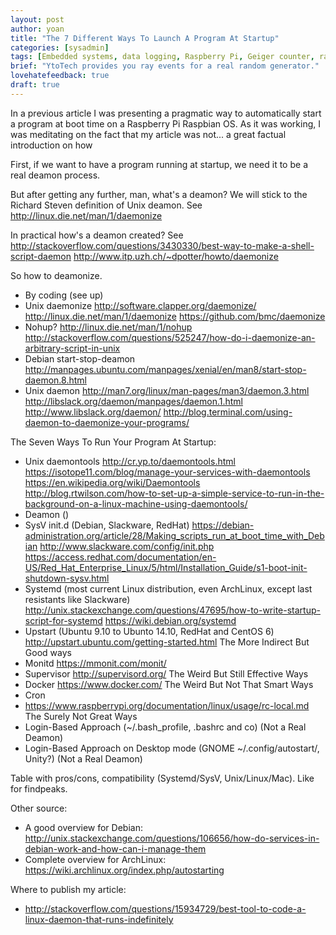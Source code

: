 ```yaml
---
layout: post
author: yoan
title: "The 7 Different Ways To Launch A Program At Startup"
categories: [sysadmin]
tags: [Embedded systems, data logging, Raspberry Pi, Geiger counter, radiation]
brief: "YtoTech provides you ray events for a real random generator."
lovehatefeedback: true
draft: true
---
```


In a previous article I was presenting a pragmatic way to automatically start a program at boot time on a Raspberry Pi Raspbian OS. As it was working, I was meditating on the fact that my article was not... a great factual introduction on how

First, if we want to have a program running at startup, we need it to be a real deamon process.

But after getting any further, man, what's a deamon? We will stick to the Richard Steven definition of Unix deamon. See http://linux.die.net/man/1/daemonize

In practical how's a deamon created? See http://stackoverflow.com/questions/3430330/best-way-to-make-a-shell-script-daemon
http://www.itp.uzh.ch/~dpotter/howto/daemonize

So how to deamonize.
* By coding (see up)
* Unix daemonize http://software.clapper.org/daemonize/ http://linux.die.net/man/1/daemonize https://github.com/bmc/daemonize
* Nohup? http://linux.die.net/man/1/nohup http://stackoverflow.com/questions/525247/how-do-i-daemonize-an-arbitrary-script-in-unix
* Debian start-stop-deamon http://manpages.ubuntu.com/manpages/xenial/en/man8/start-stop-daemon.8.html
* Unix daemon http://man7.org/linux/man-pages/man3/daemon.3.html http://libslack.org/daemon/manpages/daemon.1.html http://www.libslack.org/daemon/ http://blog.terminal.com/using-daemon-to-daemonize-your-programs/

The Seven Ways To Run Your Program At Startup:
* Unix daemontools http://cr.yp.to/daemontools.html https://isotope11.com/blog/manage-your-services-with-daemontools https://en.wikipedia.org/wiki/Daemontools http://blog.rtwilson.com/how-to-set-up-a-simple-service-to-run-in-the-background-on-a-linux-machine-using-daemontools/
* Deamon ()
* SysV init.d (Debian, Slackware, RedHat) https://debian-administration.org/article/28/Making_scripts_run_at_boot_time_with_Debian http://www.slackware.com/config/init.php https://access.redhat.com/documentation/en-US/Red_Hat_Enterprise_Linux/5/html/Installation_Guide/s1-boot-init-shutdown-sysv.html
* Systemd (most current Linux distribution, even ArchLinux, except last resistants like Slackware) http://unix.stackexchange.com/questions/47695/how-to-write-startup-script-for-systemd https://wiki.debian.org/systemd
* Upstart (Ubuntu 9.10 to Ubunto 14.10, RedHat and CentOS 6) http://upstart.ubuntu.com/getting-started.html
The More Indirect But Good ways
* Monitd https://mmonit.com/monit/
* Supervisor http://supervisord.org/
The Weird But Still Effective Ways
* Docker https://www.docker.com/
The Weird But Not That Smart Ways
* Cron
* https://www.raspberrypi.org/documentation/linux/usage/rc-local.md
The Surely Not Great Ways
* Login-Based Approach (~/.bash_profile, .bashrc and co) (Not a Real Deamon)
* Login-Based Approach on Desktop mode (GNOME ~/.config/autostart/, Unity?) (Not a Real Deamon)

Table with pros/cons, compatibility (Systemd/SysV, Unix/Linux/Mac). Like for findpeaks.


Other source:
* A good overview for Debian: http://unix.stackexchange.com/questions/106656/how-do-services-in-debian-work-and-how-can-i-manage-them
* Complete overview for ArchLinux: https://wiki.archlinux.org/index.php/autostarting

Where to publish my article:
* http://stackoverflow.com/questions/15934729/best-tool-to-code-a-linux-daemon-that-runs-indefinitely
